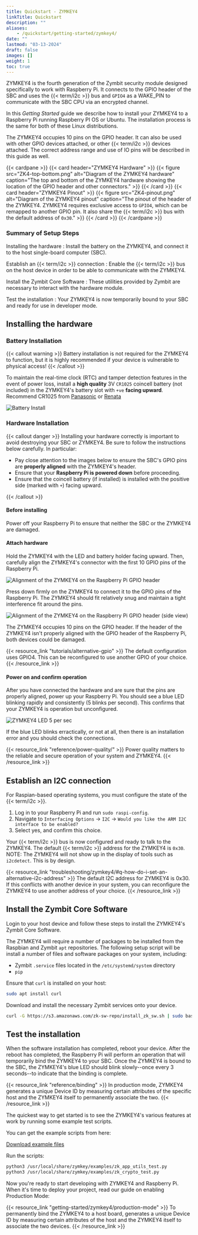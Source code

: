 ```yaml
---
title: Quickstart - ZYMKEY4
linkTitle: Quickstart
description: ""
aliases:
    - /quickstart/getting-started/zymkey4/
date: ""
lastmod: "03-13-2024"
draft: false
images: []
weight: 1
toc: true
---
```


ZYMKEY4 is the fourth generation of the Zymbit security module designed specifically to work with Raspberry Pi. It connects to the GPIO header of the SBC and uses the {{< term/i2c >}} bus and `GPIO4` as a WAKE_PIN to communicate with the SBC CPU via an encrypted channel.

In this *Getting Started* guide we describe how to install your ZYMKEY4 to a Raspberry Pi running Raspberry PI OS or Ubuntu. The installation process is the same for both of these Linux distributions.

<!-- TODO: Update link -->
<!-- **[Learn about Linux OS support for ZYMKEY4.](https://community.zymbit.com/c/operating-system/23)** -->

The ZYMKEY4 occupies 10 pins on the GPIO header. It can also be used with other GPIO devices attached, or other {{< term/i2c >}} devices attached. The correct address range and use of IO pins will be described in this guide as well.


<!-- TODO: Make a shortcode that can style things like this more consistent between cards. -->
{{< cardpane >}}
{{< card header="ZYMKEY4 Hardware" >}}
{{< figure
    src="ZK4-top-bottom.png"
    alt="Diagram of the ZYMKEY4 hardware"
    caption="The top and bottom of the ZYMKEY4 hardware showing the location of the GPIO header and other connectors."
    >}}
{{< /card >}}
{{< card header="ZYMKEY4 Pinout" >}}
{{< figure
    src="ZK4-pinout.png"
    alt="Diagram of the ZYMKEY4 pinout"
    caption="The pinout of the header of the ZYMKEY4. ZYMKEY4 requires exclusive access to `GPIO4`, which can be remapped to another GPIO pin. It also share the {{< term/i2c >}} bus with the default address of `0x30`."
    >}}
{{< /card >}}
{{< /cardpane >}}

### Summary of Setup Steps

<!-- TODO: Add better styling for definition lists in this theme. -->
Installing the hardware
:   Install the battery on the ZYMKEY4, and connect it to the host single-board computer (SBC).

Establish an {{< term/i2c >}} connection
:   Enable the {{< term/i2c >}} bus on the host device in order to be able to communicate with the ZYMKEY4.

Install the Zymbit Core Software
:   These utilities provided by Zymbit are necessary to interact with the hardware module.

Test the installation
:   Your ZYMKEY4 is now temporarily bound to your SBC and ready for use in developer mode.

## Installing the hardware

### Battery Installation

{{< callout warning >}}
Battery installation is not required for the ZYMKEY4 to function, but it is highly recommended if your device is vulnerable to physical access!
{{< /callout >}}

To maintain the real-time clock (RTC) and tamper detection features in the event of power loss, install a **high quality** 3V `CR1025` coincell battery (not included) in the ZYMKEY4's battery slot with `+ve` **facing upward**. Recommend CR1025 from [Panasonic](https://industrial.panasonic.com/cdbs/www-data/pdf2/AAA4000/AAA4000C273.pdf) or [Renata](https://www.mouser.com/datasheet/2/346/CR1025_v06-25259.pdf)

![Battery Install](ZK4-battery-install.png)

<!-- Link to resource about battery installation and purpose -->

### Hardware Installation

{{< callout danger >}}
Installing your hardware correctly is important to avoid destroying your SBC or ZYMKEY4. Be sure to follow the instructions below carefully. In particular:

* Pay close attention to the images below to ensure the SBC's GPIO pins are **properly aligned** with the ZYMKEY4's header.
* Ensure that your **Raspberry Pi is powered down** before proceeding.
* Ensure that the coincell battery (if installed) is installed with the positive side (marked with `+`) facing upward.

{{< /callout >}}

#### Before installing

Power off your Raspberry Pi to ensure that neither the SBC or the ZYMKEY4 are damaged.

#### Attach hardware

Hold the ZYMKEY4 with the LED and battery holder facing upward. Then, carefully align the ZYMKEY4's connector with the first 10 GPIO pins of the Raspberry Pi.

![Alignment of the ZYMKEY4 on the Raspberry Pi GPIO header](ZK4-hw-install-1.png)

Press down firmly on the ZYMKEY4 to connect it to the GPIO pins of the Raspberry Pi. The ZYMKEY4 should fit relatively snug and maintain a tight interference fit around the pins.

![Alignment of the ZYMKEY4 on the Raspberry Pi GPIO header (side view)](ZK4-hw-install-2.png)

The ZYMKEY4 occupies 10 pins on the GPIO header. If the header of the ZYMKEY4 isn't properly aligned with the GPIO header of the Raspberry Pi, both devices could be damaged.

{{< resource_link "tutorials/alternative-gpio" >}}
The default configuration uses GPIO4. This can be reconfigured to use another GPIO of your choice.
{{< /resource_link >}}

#### Power on and confirm operation

After you have connected the hardware and are sure that the pins are properly aligned, power up your Raspberry Pi. You should see a blue LED blinking rapidly and consistently (5 blinks per second). This confirms that your ZYMKEY4 is operation but unconfigured.

![ZYMKEY4 LED 5 per sec](ZK-LED-power.gif)

If the blue LED blinks erractically, or not at all, then there is an installation error and you should check the connections.

{{< resource_link "reference/power-quality/" >}}
Power quality matters to the reliable and secure operation of your system and ZYMKEY4.
{{< /resource_link >}}

## Establish an I2C connection

For Raspian-based operating systems, you must configure the state of the {{< term/i2c >}}.

1. Log in to your Raspberry Pi and run `sudo raspi-config`.
1. Navigate to `Interfacing Options` -> `I2C` -> `Would you like the ARM I2C interface to be enabled?`
1. Select yes, and confirm this choice.

Your {{< term/i2c >}} bus is now configured and ready to talk to the ZYMKEY4. The default {{< term/i2c >}} address for the ZYMKEY4 is `0x30`. NOTE: The ZYMKEY4 will not show up in the display of tools such as `i2cdetect`. This is by design.

{{< resource_link "troubleshooting/zymkey4/#q-how-do-i-set-an-alternative-i2c-address" >}}
The default I2C address for ZYMKEY4 is 0x30. If this conflicts with another device in your system, you can reconfigure the ZYMKEY4 to use another address of your choice.
{{< /resource_link >}}

## Install the Zymbit Core Software

Login to your host device and follow these steps to install the ZYMKEY4's Zymbit Core Software.

The ZYMKEY4 will require a number of packages to be installed from the Raspbian and Zymbit `apt` repositories. The following setup script will be install a number of files and software packages on your system, including:

* Zymbit `.service` files located in the `/etc/systemd/system` directory
* `pip`

Ensure that `curl` is installed on your host:

```bash
sudo apt install curl
```

Download and install the necessary Zymbit services onto your device.

```bash
curl -G https://s3.amazonaws.com/zk-sw-repo/install_zk_sw.sh | sudo bash
```


## Test the installation

When the software installation has completed, reboot your device. After the reboot has completed, the Raspberry Pi will perform an operation that will temporarily bind the ZYMKEY4 to your SBC. Once the ZYMKEY4 is bound to the SBC, the ZYMKEY4's blue LED should blink slowly--once every 3 seconds--to indicate that the binding is complete.

{{< resource_link "reference/binding" >}}
In production mode, ZYMKEY4 generates a unique Device ID by measuring certain attributes of the specific host and the ZYMKEY4 itself to permanently associate the two.
{{< /resource_link >}}

The quickest way to get started is to see the ZYMKEY4's various features at work by running some example test scripts.

You can get the example scripts from here:

[Download example files](https://community.zymbit.com/t/installation-missing-files/1331/2?u=bob_of_zymbit)

Run the scripts:

```bash
python3 /usr/local/share/zymkey/examples/zk_app_utils_test.py
python3 /usr/local/share/zymkey/examples/zk_crypto_test.py
```

Now you're ready to start developing with ZYMKEY4 and Raspberry Pi. When it's time to deploy your project, read our guide on enabling Production Mode:

{{< resource_link "getting-started/zymkey4/production-mode" >}}
To permanently bind the ZYMKEY4 to a host board, generates a unique Device ID by measuring certain attributes of the host and the ZYMKEY4 itself to associate the two devices.
{{< /resource_link >}}
